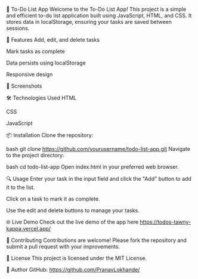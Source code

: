 📝 To-Do List App
Welcome to the To-Do List App! This project is a simple and efficient to-do list application built using JavaScript, HTML, and CSS. It stores data in localStorage, ensuring your tasks are saved between sessions.

🚀 Features
Add, edit, and delete tasks

Mark tasks as complete

Data persists using localStorage

Responsive design

📸 Screenshots

🛠️ Technologies Used
HTML

CSS

JavaScript

📦 Installation
Clone the repository:

bash
git clone https://github.com/yourusername/todo-list-app.git
Navigate to the project directory:

bash
cd todo-list-app
Open index.html in your preferred web browser.

🔍 Usage
Enter your task in the input field and click the "Add" button to add it to the list.

Click on a task to mark it as complete.

Use the edit and delete buttons to manage your tasks.

🌐 Live Demo
Check out the live demo of the app here  https://todos-tawny-kappa.vercel.app/

🤝 Contributing
Contributions are welcome! Please fork the repository and submit a pull request with your improvements.

📝 License
This project is licensed under the MIT License.

👤 Author
GitHub: https://github.com/PranavLokhande/
